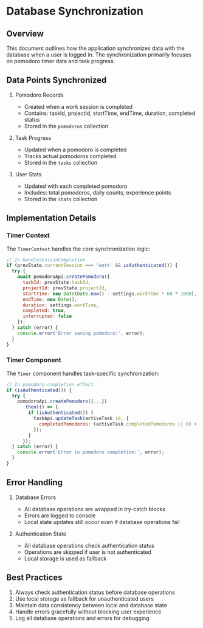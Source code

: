 # Database Synchronization

## Overview
This document outlines how the application synchronizes data with the database when a user is logged in. The synchronization primarily focuses on pomodoro timer data and task progress.

## Data Points Synchronized
1. Pomodoro Records
   - Created when a work session is completed
   - Contains: taskId, projectId, startTime, endTime, duration, completed status
   - Stored in the `pomodoros` collection

2. Task Progress
   - Updated when a pomodoro is completed
   - Tracks actual pomodoros completed
   - Stored in the `tasks` collection

3. User Stats
   - Updated with each completed pomodoro
   - Includes: total pomodoros, daily counts, experience points
   - Stored in the `stats` collection

## Implementation Details

### Timer Context
The `TimerContext` handles the core synchronization logic:
```javascript
// In handleSessionCompletion
if (prevState.currentSession === 'work' && isAuthenticated()) {
  try {
    await pomodoroApi.createPomodoro({
      taskId: prevState.taskId,
      projectId: prevState.projectId,
      startTime: new Date(Date.now() - settings.workTime * 60 * 1000),
      endTime: new Date(),
      duration: settings.workTime,
      completed: true,
      interrupted: false
    });
  } catch (error) {
    console.error('Error saving pomodoro:', error);
  }
}
```

### Timer Component
The `Timer` component handles task-specific synchronization:
```javascript
// In pomodoro completion effect
if (isAuthenticated()) {
  try {
    pomodoroApi.createPomodoro({...})
      .then(() => {
        if (isAuthenticated()) {
          taskApi.updateTask(activeTask.id, {
            completedPomodoros: (activeTask.completedPomodoros || 0) + 1
          });
        }
      });
  } catch (error) {
    console.error('Error in pomodoro completion:', error);
  }
}
```

## Error Handling
1. Database Errors
   - All database operations are wrapped in try-catch blocks
   - Errors are logged to console
   - Local state updates still occur even if database operations fail

2. Authentication State
   - All database operations check authentication status
   - Operations are skipped if user is not authenticated
   - Local storage is used as fallback

## Best Practices
1. Always check authentication status before database operations
2. Use local storage as fallback for unauthenticated users
3. Maintain data consistency between local and database state
4. Handle errors gracefully without blocking user experience
5. Log all database operations and errors for debugging 